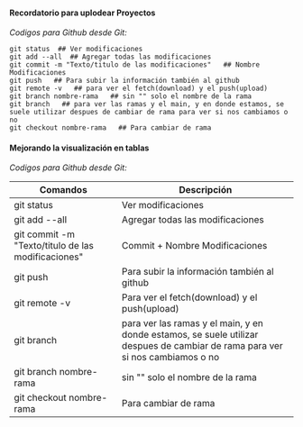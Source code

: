 #### Recordatorio para uplodear Proyectos
 
*Codigos para Github desde Git:*

    git status  ## Ver modificaciones
    git add --all  ## Agregar todas las modificaciones
    git commit -m "Texto/titulo de las modificaciones"   ## Nombre Modificaciones
    git push   ## Para subir la información también al github
    git remote -v   ## para ver el fetch(download) y el push(upload)
    git branch nombre-rama   ## sin "" solo el nombre de la rama
    git branch   ## para ver las ramas y el main, y en donde estamos, se suele utilizar despues de cambiar de rama para ver si nos cambiamos o no
    git checkout nombre-rama   ## Para cambiar de rama 

#### Mejorando la visualización en tablas

*Codigos para Github desde Git:* 

| Comandos | Descripción |
| --- | --- |
| git status | Ver modificaciones |
| git add --all | Agregar todas las modificaciones |
| git commit -m "Texto/titulo de las modificaciones" | Commit + Nombre Modificaciones |
| git push | Para subir la información también al github |
| git remote -v | Para ver el fetch(download) y el push(upload) |
| git branch | para ver las ramas y el main, y en donde estamos, se suele utilizar despues de cambiar de rama para ver si nos cambiamos o no |
| git branch nombre-rama | sin "" solo el nombre de la rama |
| git checkout nombre-rama | Para cambiar de rama |
